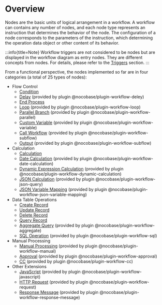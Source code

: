# Overview

Nodes are the basic units of logical arrangement in a workflow. A workflow can contains any number of nodes, and each node type represents an instruction that determines the behavior of the node. The configuration of a node corresponds to the parameters of the instruction, which determining the operation data object or other content of its behavior.

:::info{title=Note}
Workflow triggers are not considered to be nodes but are displayed in the workflow diagram as entry nodes. They are different concepts from nodes. For details, please refer to the [Triggers](../triggers/index.md) section.
:::

From a functional perspective, the nodes implemented so far are in four categories (a total of 25 types of nodes):

- Flow Control
  - [Condition](./condition.md)
  - [Delay](./delay.md) (provided by plugin @nocobase/plugin-workflow-deley)
  - [End Process](./end.md)
  - [Loop](./loop.md) (provided by plugin @nocobase/plugin-workflow-loop)
  - [Parallel Branch](./parallel.md) (provided by plugin @nocobase/plugin-workflow-parallel)
  - [Custom Variable](./variable.md) (provided by plugin @nocobase/plugin-workflow-variable)
  - [Call Workflow](./subflow.md) (provided by plugin @nocobase/plugin-workflow-subflow)
  - [Output](./output.md) (provided by plugin @nocobase/plugin-workflow-subflow)
- Calculation
  - [Calculation](./calculation.md)
  - [Date Calculation](./date-calculation.md) (provided by plugin @nocobase/plugin-workflow-date-calculation)
  - [Dynamic Expression Calculation](./dynamic-calculation.md) (provided by plugin @nocobase/plugin-workflow-dynamic-calculation)
  - [JSON Calculation](./json-query.md) (provided by plugin @nocobase/plugin-workflow-json-query)
  - [JSON Variable Mapping](./json-variable-mapping.md) (provided by plugin @nocobase/plugin-workflow-json-variable-mapping)
- Data Table Operations
  - [Create Record](./create.md)
  - [Update Record](./update.md)
  - [Delete Record](./destroy.md)
  - [Query Record](./query.md)
  - [Aggregate Query](./aggregate.md) (provided by plugin @nocobase/plugin-workflow-aggregate)
  - [SQL Operation](./sql.md) (provided by plugin @nocobase/plugin-workflow-sql)
- Manual Processing
  - [Manual Processing](./manual.md) (provided by plugin @nocobase/plugin-workflow-manual)
  - [Approval](./approval.md) (provided by plugin @nocobase/plugin-workflow-approval)
  - [CC](./cc.md) (provided by plugin @nocobase/plugin-workflow-cc)
- Other Extensions
  - [JavaScript](./javascript.md) (provided by plugin @nocobase/plugin-workflow-javascript)
  - [HTTP Request](./request.md) (provided by plugin @nocobase/plugin-workflow-request)
  - [Response Message](./response-message.md) (provided by plugin @nocobase/plugin-workflow-response-message)
